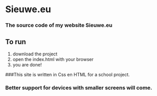 # Sieuwe.eu
### The source code of my website Sieuwe.eu

## To run 

1. download the project
2. open the index.html with your browser 
3. you are done!

###This site is written in Css en HTML for a school project.

### Better support for devices with smaller screens will come.
